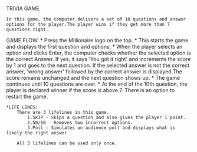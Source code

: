 TRIVIA GAME

    In this game, the computer delivers a set of 10 questions and answer options for the player.The player wins if they get more than 7 questions right.

GAME FLOW:
    * Press the Millionaire logo on the top.
    * This starts the game and displays the first question and options.
    * When the player selects an option and clicks Enter, the computer checks whether the selected option is the correct Answer. If yes, it says 'You got it right' and increments the score by 1 and goes to the next question. If the selected answer is not the correct answer, 'wrong answer' followed by the correct answer is displayed.The score remains unchanged and the next question shows up.
    * The game continues until 10 questions are over.
    * At the end of the 10th question, the player is declared winner if the score is above 7. There is an option to restart the game.
    
    *LIFE LINES:
        There are 3 lifelines in this game.
            1.SKIP - Skips a question and also gives the player 1 point.
            2.50/50 - Removes two incorrect options.
            3.Poll - Simulates an audience poll and displays what is likely the right answer

        All 3 lifelines can be used only once.



